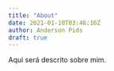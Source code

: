 ```yaml
---
title: "About"
date: 2021-01-10T03:46:16Z
author: Anderson Pids
draft: true
---
```


Aqui será descrito sobre mim.

